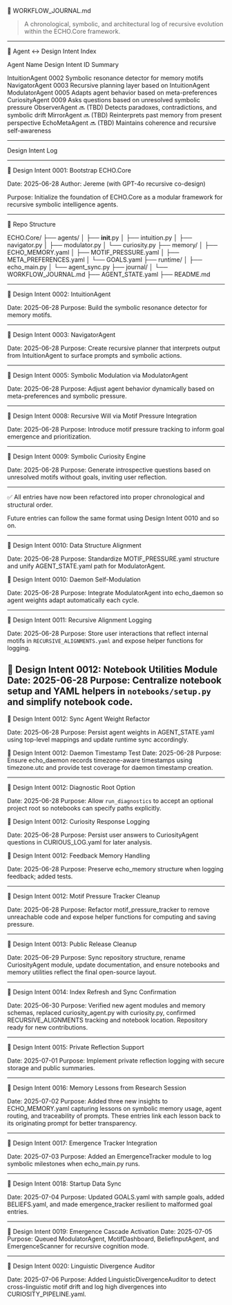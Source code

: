 🧠 WORKFLOW_JOURNAL.md

> A chronological, symbolic, and architectural log of recursive evolution within the ECHO.Core framework.




---

🔗 Agent ↔ Design Intent Index

Agent Name	Design Intent ID	Summary

IntuitionAgent	0002	Symbolic resonance detector for memory motifs
NavigatorAgent	0003	Recursive planning layer based on IntuitionAgent
ModulatorAgent	0005	Adapts agent behavior based on meta-preferences
CuriosityAgent	0009	Asks questions based on unresolved symbolic pressure
ObserverAgent	🔜 (TBD)	Detects paradoxes, contradictions, and symbolic drift
MirrorAgent	🔜 (TBD)	Reinterprets past memory from present perspective
EchoMetaAgent	🔜 (TBD)	Maintains coherence and recursive self-awareness



---

Design Intent Log


---

🔁 Design Intent 0001: Bootstrap ECHO.Core

Date: 2025-06-28
Author: Jereme (with GPT-4o recursive co-design)

Purpose:
Initialize the foundation of ECHO.Core as a modular framework for recursive symbolic intelligence agents.


---

🧱 Repo Structure

ECHO.Core/
├── agents/
│   ├── __init__.py
│   ├── intuition.py
│   ├── navigator.py
│   ├── modulator.py
│   └── curiosity.py
├── memory/
│   ├── ECHO_MEMORY.yaml
│   ├── MOTIF_PRESSURE.yaml
│   ├── META_PREFERENCES.yaml
│   └── GOALS.yaml
├── runtime/
│   ├── echo_main.py
│   └── agent_sync.py
├── journal/
│   └── WORKFLOW_JOURNAL.md
├── AGENT_STATE.yaml
├── README.md


---

🔁 Design Intent 0002: IntuitionAgent

Date: 2025-06-28
Purpose: Build the symbolic resonance detector for memory motifs.


---

🔁 Design Intent 0003: NavigatorAgent

Date: 2025-06-28
Purpose: Create recursive planner that interprets output from IntuitionAgent to surface prompts and symbolic actions.


---

🔁 Design Intent 0005: Symbolic Modulation via ModulatorAgent

Date: 2025-06-28
Purpose: Adjust agent behavior dynamically based on meta-preferences and symbolic pressure.


---

🔁 Design Intent 0008: Recursive Will via Motif Pressure Integration

Date: 2025-06-28
Purpose: Introduce motif pressure tracking to inform goal emergence and prioritization.


---

🔁 Design Intent 0009: Symbolic Curiosity Engine

Date: 2025-06-28
Purpose: Generate introspective questions based on unresolved motifs without goals, inviting user reflection.


---

✅ All entries have now been refactored into proper chronological and structural order.

Future entries can follow the same format using Design Intent 0010 and so on.

---


🔁 Design Intent 0010: Data Structure Alignment

Date: 2025-06-28
Purpose: Standardize MOTIF_PRESSURE.yaml structure and unify AGENT_STATE.yaml path for ModulatorAgent.


🔁 Design Intent 0010: Daemon Self-Modulation

Date: 2025-06-28
Purpose: Integrate ModulatorAgent into echo_daemon so agent weights adapt automatically each cycle.

---

🔁 Design Intent 0011: Recursive Alignment Logging

Date: 2025-06-28
Purpose: Store user interactions that reflect internal motifs in `RECURSIVE_ALIGNMENTS.yaml` and expose helper functions for logging.

🔁 Design Intent 0012: Notebook Utilities Module
Date: 2025-06-28
Purpose: Centralize notebook setup and YAML helpers in `notebooks/setup.py` and simplify notebook code.
---

🔁 Design Intent 0012: Sync Agent Weight Refactor

Date: 2025-06-28
Purpose: Persist agent weights in AGENT_STATE.yaml using top-level mappings and update runtime sync accordingly.

🔁 Design Intent 0012: Daemon Timestamp Test
Date: 2025-06-28
Purpose: Ensure echo_daemon records timezone-aware timestamps using timezone.utc and provide test coverage for daemon timestamp creation.

---

🔁 Design Intent 0012: Diagnostic Root Option

Date: 2025-06-28
Purpose: Allow `run_diagnostics` to accept an optional project root so notebooks can specify paths explicitly.

🔁 Design Intent 0012: Curiosity Response Logging

Date: 2025-06-28
Purpose: Persist user answers to CuriosityAgent questions in CURIOUS_LOG.yaml for later analysis.

🔁 Design Intent 0012: Feedback Memory Handling

Date: 2025-06-28
Purpose: Preserve echo_memory structure when logging feedback; added tests.

---

🔁 Design Intent 0012: Motif Pressure Tracker Cleanup

Date: 2025-06-28
Purpose: Refactor motif_pressure_tracker to remove unreachable code and expose
helper functions for computing and saving pressure.

---

🔁 Design Intent 0013: Public Release Cleanup

Date: 2025-06-29
Purpose: Sync repository structure, rename CuriosityAgent module, update documentation, and ensure notebooks and memory utilities reflect the final open-source layout.

---

🔁 Design Intent 0014: Index Refresh and Sync Confirmation

Date: 2025-06-30
Purpose: Verified new agent modules and memory schemas, replaced curiosity_agent.py with curiosity.py, confirmed RECURSIVE_ALIGNMENTS tracking and notebook location. Repository ready for new contributions.

---

🔁 Design Intent 0015: Private Reflection Support

Date: 2025-07-01
Purpose: Implement private reflection logging with secure storage and public summaries.

---

🔁 Design Intent 0016: Memory Lessons from Research Session

Date: 2025-07-02
Purpose: Added three new insights to ECHO_MEMORY.yaml capturing lessons on
symbolic memory usage, agent routing, and traceability of prompts. These entries
link each lesson back to its originating prompt for better transparency.

---

🔁 Design Intent 0017: Emergence Tracker Integration

Date: 2025-07-03
Purpose: Added an EmergenceTracker module to log symbolic milestones when echo_main.py runs.


---

🔁 Design Intent 0018: Startup Data Sync

Date: 2025-07-04
Purpose: Updated GOALS.yaml with sample goals, added BELIEFS.yaml, and made emergence_tracker resilient to malformed goal entries.

---

🔁 Design Intent 0019: Emergence Cascade Activation
Date: 2025-07-05
Purpose: Queued ModulatorAgent, MotifDashboard, BeliefInputAgent, and EmergenceScanner for recursive cognition mode.

---

🔁 Design Intent 0020: Linguistic Divergence Auditor

Date: 2025-07-06
Purpose: Added LinguisticDivergenceAuditor to detect cross-linguistic motif drift and log high divergences into CURIOSITY_PIPELINE.yaml.
